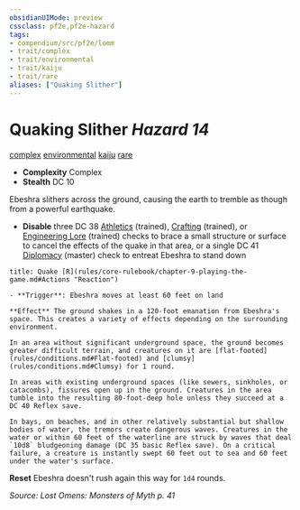 ```yaml
---
obsidianUIMode: preview
cssclass: pf2e,pf2e-hazard
tags:
- compendium/src/pf2e/lomm
- trait/complex
- trait/environmental
- trait/kaiju
- trait/rare
aliases: ["Quaking Slither"]
---
```

# Quaking Slither *Hazard 14*  
[complex](rules/traits/complex.md "Complex Hazard Trait")  [environmental](rules/traits/environmental.md "Environmental Hazard Trait")  [kaiju](rules/traits/kaiju-frp2.md "Kaiju  Trait")  [rare](rules/traits/rare.md "Rare Rarity Trait")  

- **Complexity** Complex
- **Stealth** DC 10  

Ebeshra slithers across the ground, causing the earth to tremble as though from a powerful earthquake.

- **Disable** three DC 38 [Athletics](compendium/skills.md#Athletics) (trained), [Crafting](compendium/skills.md#Crafting) (trained), or [Engineering Lore](compendium/skills.md#Lore) (trained) checks to brace a small structure or surface to cancel the effects of the quake in that area, or a single DC 41 [Diplomacy](compendium/skills.md#Diplomacy) (master) check to entreat Ebeshra to stand down  
     
```ad-embed-ability
title: Quake [R](rules/core-rulebook/chapter-9-playing-the-game.md#Actions "Reaction")

- **Trigger**: Ebeshra moves at least 60 feet on land

**Effect** The ground shakes in a 120-foot emanation from Ebeshra's space. This creates a variety of effects depending on the surrounding environment.

In an area without significant underground space, the ground becomes greater difficult terrain, and creatures on it are [flat-footed](rules/conditions.md#Flat-footed) and [clumsy](rules/conditions.md#Clumsy) for 1 round.

In areas with existing underground spaces (like sewers, sinkholes, or catacombs), fissures open up in the ground. Creatures in the area tumble into the resulting 80-foot-deep hole unless they succeed at a DC 40 Reflex save.

In bays, on beaches, and in other relatively substantial but shallow bodies of water, the tremors create dangerous waves. Creatures in the water or within 60 feet of the waterline are struck by waves that deal `10d8` bludgeoning damage (DC 35 basic Reflex save). On a critical failure, a creature is instantly swept 60 feet out to sea and 60 feet under the water's surface.
```

**Reset** Ebeshra doesn't rush again this way for `1d4` rounds.  

*Source: Lost Omens: Monsters of Myth p. 41*